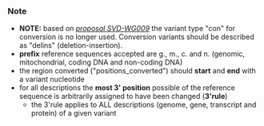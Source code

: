 ### Note

*	****NOTE:**** based on [_proposal SVD-WG009_](/background/consultation/SVD-WG009/) the variant type "con" for conversion is no longer used. Conversion variants should be described as "delins" (deletion-insertion).
*	**prefix** reference sequences accepted are g., m., c. and n. (genomic, mitochondrial, coding DNA and non-coding DNA)
*	the region converted ("positions_converted") should **start** and **end** with a variant nucleotide
*	for all descriptions the **most 3' position** possible of the reference sequence is arbitrarily assigned to have been changed (**3'rule**)
	*	the 3'rule applies to ALL descriptions (genome, gene, transcript and protein) of a given variant
